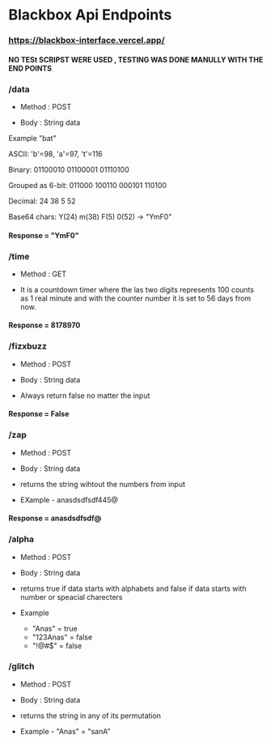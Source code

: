 # Blackbox Api Endpoints

### https://blackbox-interface.vercel.app/

#### NO TESt SCRIPST WERE USED , TESTING WAS DONE MANULLY WITH THE END POINTS

### /data
- Method : POST

- Body : String data

Example "bat"


ASCII: 'b'=98, 'a'=97, 't'=116

Binary: 01100010 01100001 01110100

Grouped as 6-bit: 011000 100110 000101 110100

Decimal: 24 38 5 52

Base64 chars: Y(24) m(38) F(5) 0(52) → "YmF0"

#### Response = "YmF0"


### /time
- Method : GET

- It is a countdown timer where the las two digits represents 100 counts as 1 real minute and with the counter number it is set to 56 days from now. 


#### Response = 8178970



### /fizxbuzz
- Method : POST

- Body : String data

- Always return false no matter the input

#### Response = False


### /zap
- Method : POST

- Body : String data

- returns the string wihtout the numbers from input
- EXample - anasdsdfsdf445@

#### Response = anasdsdfsdf@


### /alpha
- Method : POST

- Body : String data

- returns true if data starts with alphabets and false if data starts with number or speacial charecters

- Example 
    - "Anas" = true
    - "123Anas" = false
    - "!@#$" = false

### /glitch
- Method : POST

- Body : String data

- returns the string in any of its permutation
- Example - "Anas" = "sanA"



